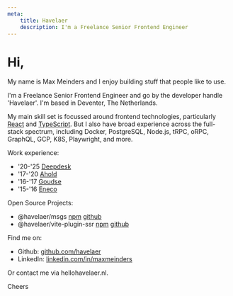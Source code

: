 ```yaml
---
meta:
    title: Havelaer
    description: I'm a Freelance Senior Frontend Engineer
---
```


# Hi,

My name is Max Meinders and I enjoy building stuff that people like to use.

I'm a Freelance Senior Frontend Engineer and go by the developer handle 'Havelaer'. I'm based in Deventer, The Netherlands.

My main skill set is focussed around frontend technologies, particularly [React](https://react.dev) and [TypeScript](https://www.typescriptlang.org). But I also have broad experience across the full-stack spectrum, including Docker, PostgreSQL, Node.js, tRPC, oRPC, GraphQL, GCP, K8S, Playwright, and more.

Work experience:

- '20-'25 [Deepdesk](https://deepdesk.com)
- '17-'20 [Ahold](https://ah.nl)
- '16-'17 [Goudse](https://goudse.nl)
- '15-'16 [Eneco](https://eneco.nl)

Open Source Projects:

- @havelaer/msgs [npm](https://www.npmjs.com/package/@havelaer/msgs) [github](https://github.com/havelaer/msgs) 
- @havelaer/vite-plugin-ssr [npm](https://www.npmjs.com/package/@havelaer/vite-plugin-ssr) [github](https://github.com/havelaer/vite-plugin-ssr)

Find me on:

- Github:     [github.com/havelaer](https://github.com/havelaer)
- LinkedIn:   [linkedin.com/in/maxmeinders](https://linkedin.com/in/maxmeinders)

Or contact me via hello<span class="at" />havelaer.nl.

Cheers